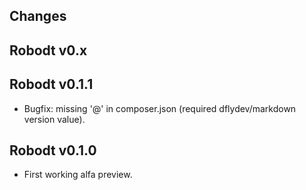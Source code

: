 
Changes
-------

Robodt v0.x
-----------



Robodt v0.1.1
-------------

- Bugfix: missing '@' in composer.json (required dflydev/markdown version value).


Robodt v0.1.0
-------------

- First working alfa preview.
